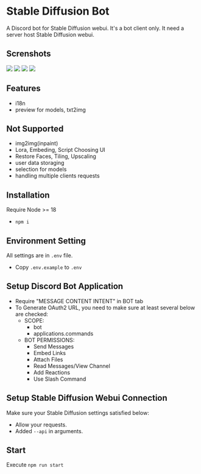 # Stable Diffusion Bot
A Discord bot for Stable Diffusion webui. It's a bot client only. It need a server host Stable Diffusion webui.

## Screnshots
![](https://i.imgur.com/qtBuk6b.png)
![](https://i.imgur.com/GdRK9X3.png)
![](https://i.imgur.com/30zdTV1.png)
![](https://i.imgur.com/vvVzNK8.png)

## Features
- i18n
- preview for models, txt2img

## Not Supported
- img2img(inpaint)
- Lora, Embeding, Script Choosing UI
- Restore Faces, Tiling, Upscaling
- user data storaging
- selection for models
- handling multiple clients requests 

## Installation
Require Node >= 18
- `npm i`

## Environment Setting
All settings are in `.env` file.
- Copy `.env.example` to `.env`

## Setup Discord Bot Application
- Require "MESSAGE CONTENT INTENT" in BOT tab
- To Generate OAuth2 URL, you need to make sure at least several below are checked:
    - SCOPE:
        - bot
        - applications.commands
    - BOT PERMISSIONS:
        - Send Messages
        - Embed Links
        - Attach Files
        - Read Messages/View Channel
        - Add Reactions
        - Use Slash Command

## Setup Stable Diffusion Webui Connection
Make sure your Stable Diffusion settings satisfied below:
- Allow your requests.
- Added `--api` in arguments.

## Start
Execute `npm run start`

